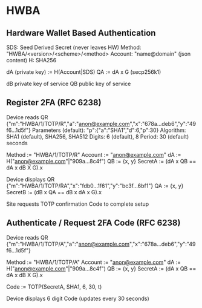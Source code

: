 # HWBA
## Hardware Wallet Based Authentication

SDS: Seed Derived Secret (never leaves HW)
Method: "HWBA/\<version\>/\<scheme\>/\<method\>
Account: "name@domain" (json content)
H: SHA256

dA (private key) := H(Account|SDS)
QA := dA x G (secp256k1)

dB private key of service
QB public key of service

## Register 2FA (RFC 6238)
Device reads QR {"m":"HWBA/1/TOTP/R","a":"anon@example.com","x":"678a...deb6","y":"49f6...1d5f"}
Parameters (default): "p":{"a":"SHA1","d":6,"p":30}
	Algorithm: SHA1 (default), SHA256, SHA512
	Digits: 6 (default), 8
	Period:	30 (default) seconds
 
Method := "HWBA/1/TOTP/R"
Account := "anon@example.com"
dA := H("anon@example.com"|"909a...8c4f")
QB := {x, y}
SecretA := (dA x QB == dA x dB X G).x

Device displays QR {"m":"HWBA/1/TOTP/RA","x":"fdb0...1f61","y":"bc3f...6bf1"}
QA := {x, y}
SecretB := (dB x QA == dB x dA x G).x

Site requests TOTP confirmation Code to complete setup

## Authenticate / Request 2FA Code (RFC 6238)
Device reads QR {"m":"HWBA/1/TOTP/A","a":"anon@example.com","x":"678a...deb6","y":"49f6...1d5f"}

Method := "HWBA/1/TOTP/A"
Account := "anon@example.com"
dA := H("anon@example.com"|"909a...8c4f")
QB := {x, y}
SecretA := (dA x QB == dA x dB X G).x

Code := TOTP(SecretA, SHA1, 6, 30, t)

Device displays 6 digit Code (updates every 30 seconds)
